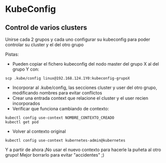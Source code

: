 # KubeConfig

## Control de varios clusters

Unirse cada 2 grupos y cada uno configurar su kubeconfig para poder controlar su cluster y el del otro grupo

Pistas:

  * Pueden copiar el fichero kubeconfig del nodo master del grupo X al del grupo Y con:

```
scp .kube/config linux@192.168.124.1Y0:kubeconfig-grupoX
```

  * Incorporar al .kube/config, las secciones cluster y user del otro grupo, modificando nombres para evitar conflictos
  * Crear una entrada context que relacione el cluster y el user recien incorporados
  * Verificar que funciona cambiando de contexto:

```
kubectl config use-context NOMBRE_CONTEXTO_CREADO
kubectl get pod
```

  * Volver al contexto original

```
kubectl config use-context kubernetes-admin@kubernetes
```

Y a partir de ahora ¡No usar el nuevo contexto para hacerle la puñeta al otro grupo! Mejor borrarlo para evitar "accidentes" ;)

